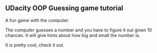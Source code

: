 ## UDacity OOP Guessing game tutorial
A fun game with the computer.

The computer guesses a number and you have to figure it out given 10 chances. It will give hints about how big and small the number is.

It is pretty cool, check it out.

